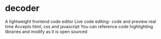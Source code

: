 # decoder
A lightweight frontend code editor
Live code editing- code and preview real time
Accepts html, css and javascript
You can reference code highlighting libraries and modify as it is open sourced
